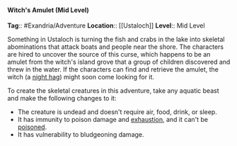 #### Witch's Amulet (Mid Level)
**Tag**:: #Exandria/Adventure
**Location**:: [[Ustaloch]]
**Level**:: Mid Level

 Something in Ustaloch is turning the fish and crabs in the lake into skeletal abominations that attack boats and people near the shore. The characters are hired to uncover the source of this curse, which happens to be an amulet from the witch's island grove that a group of children discovered and threw in the water. If the characters can find and retrieve the amulet, the witch (a [night hag](https://www.dndbeyond.com/monsters/night-hag)) might soon come looking for it.


To create the skeletal creatures in this adventure, take any aquatic beast and make the following changes to it:

-   The creature is undead and doesn't require air, food, drink, or sleep.
-   It has immunity to poison damage and [exhaustion](https://www.dndbeyond.com/compendium/rules/basic-rules/appendix-a-conditions#Exhaustion), and it can't be [poisoned](https://www.dndbeyond.com/compendium/rules/basic-rules/appendix-a-conditions#Poisoned).
-   It has vulnerability to bludgeoning damage.